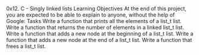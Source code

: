 0x12. C - Singly linked lists
Learning Objectives
At the end of this project, you are expected to be able to explain to anyone, without the help of Google:
Tasks
Write a function that prints all the elements of a list_t list.
Write a function that returns the number of elements in a linked list_t list.
Write a function that adds a new node at the beginning of a list_t list.
Write a function that adds a new node at the end of a list_t list.
Write a function that frees a list_t list.
